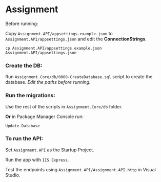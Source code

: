 # Assignment

Before running:

Copy `Assignment.API/appsettings.example.json` to `Assignment.API/appsettings.json` and edit the **ConnectionStrings**.

```
cp Assignment.API/appsettings.example.json Assignment.API/appsettings.json
```
### Create the DB:

Run `Assignment.Core/db/0000-CreateDatabase.sql` script to create the database. _Edit the paths before running._

### Run the migrations:

Use the rest of the scripts in `Assignment.Core/db` folder.

**Or** in Package Manager Console run:

```
Update-Database
```
### To run the API:

Set `Assignment.API` as the Startup Project.

Run the app with `IIS Express`.

Test the endpoints using `Assignment.API/Assignment.API.http` in Visual Studio.



